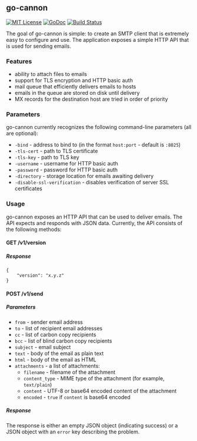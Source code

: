## go-cannon

[![MIT License](http://img.shields.io/badge/license-MIT-9370d8.svg?style=flat)](http://opensource.org/licenses/MIT)
[![GoDoc](https://godoc.org/github.com/nathan-osman/go-cannon?status.svg)](https://godoc.org/github.com/nathan-osman/go-cannon)
[![Build Status](https://travis-ci.org/nathan-osman/go-cannon.svg)](https://travis-ci.org/nathan-osman/go-cannon)

The goal of go-cannon is simple: to create an SMTP client that is extremely easy to configure and use. The application exposes a simple HTTP API that is used for sending emails.

### Features

- ability to attach files to emails
- support for TLS encryption and HTTP basic auth
- mail queue that efficiently delivers emails to hosts
- emails in the queue are stored on disk until delivery
- MX records for the destination host are tried in order of priority

### Parameters

go-cannon currently recognizes the following command-line parameters (all are optional):

- `-bind` - address to bind to (in the format `host:port` - default is `:8025`)
- `-tls-cert` - path to TLS certificate
- `-tls-key` - path to TLS key
- `-username` - username for HTTP basic auth
- `-password` - password for HTTP basic auth
- `-directory` - storage location for emails awaiting delivery
- `-disable-ssl-verification` - disables verification of server SSL certificates

### Usage

go-cannon exposes an HTTP API that can be used to deliver emails. The API expects and responds with JSON data. Currently, the API consists of the following methods:

#### GET /v1/version

##### Response

    {
        "version": "x.y.z"
    }

#### POST /v1/send

##### Parameters

- `from` - sender email address
- `to` - list of recipient email addresses
- `cc` - list of carbon copy recipients
- `bcc` - list of blind carbon copy recipients
- `subject` - email subject
- `text` - body of the email as plain text
- `html` - body of the email as HTML
- `attachments` - a list of attachments:
    - `filename` - filename of the attachment
    - `content_type` - MIME type of the attachment (for example, `text/plain`)
    - `content` - UTF-8 or base64 encoded content of the attachment
    - `encoded` - `true` if `content` is base64 encoded

##### Response

The response is either an empty JSON object (indicating success) or a JSON object with an `error` key describing the problem.
